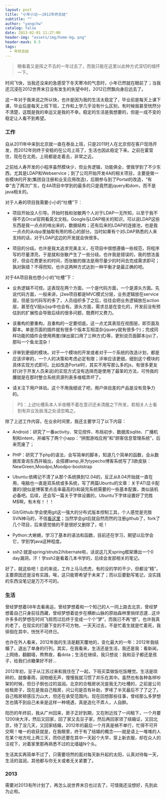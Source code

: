 ```yaml
---
layout: post
title: "小年小记——2012年终总结"
subtitle: ""
author: "yangchw"
catalog: false
date: 2013-02-01 11:27:00
header-img: "assets/img/home-bg。png"
header-mask: 0.5
tags:
  - 年终总结
---
```


> 眼看着又是挥之不去的一年过去了，而我只能在这里以此种方式深切的缅怀一下。

时间飞快，当我还没来的急感受下冬天寒冷的气息时，小年已然就在眼前了；当我还沉浸在2012世界末日没有发生的失望中时，2012已然飘向身后远去了。

这一年对于我来说之所以快，也许是因为我的生活太稳定了，毕业前是每天上课下课，毕业后是每天上班下班，工作和上学几乎没有什么区别，有时候我甚至恍然分不清楚，这既是我的幸运又是我的不幸。稳定的生活是我想要的，但是一成不变的稳定让人看不到希望。

### 工作

自从2011年中来到北京就一直在泰岳上班，只是2011时人在北京但在客户现场开发，而2012年则终于安稳的在公司上班了，生活也因此稳定下来。之前在霍营住，现在在北苑，上班都是走着去，非常之近。

之前给人寿开发的小程序虽然模块少，但业务逻辑，功能俱全，使我学到了不少东西，尤其是LDAP和Webservice；到了公司开始开发4A的相关项目，主要是做一些模块的开发(集团自注册和业支应用改造)，后期参与到了Portal的改造，“有幸”去了两次广东，在4A项目中学到的最多的只是竟然是jquery和dom，而不是java相关的。

对于人寿的项目我需要小小的“吐槽”下：

*   项目开始没人引导。开始时我和张敏两个人对于LDAP一无所知，以至于我不得不去Orcal官网看英文文档，Google与LDAP相关的知识，可以说LDAP这些东西是我一点点的啃出来的，数据结构；还有后来的LDAP的连接池，也是我一点点的从dpp里抽取有用的核心的部分。当时如果有个对LDAP熟悉的人来支持的话，对于LDAP这边的开发就会快很多。

*   项目的分歧。也许是我太追求完美主义，在项目中很想遵循一些规范，将程序写的尽量漂亮，于是就和张敏产生了一些分歧。也许我是错误的，我的想法虽好，但会花费更长的时间，而张敏的做法是用尽量少的时间去完成需求即可；孰对孰错？不得而知，也许这两种方式达到一种平衡才是最正确的吧。

对于4A项目我也想小小的“吐槽”下：

*   业务逻辑不可控。这表现在两个方面，一个是代码方面，一个是源头方面。先说代码方面，一般来讲，j2ee项目都是MVC模式分层，业务逻辑放在service层，但是当代码写的多了，人员组织多了之后，往往会把业务逻辑放在action层，甚至在V层js/jsp中也会有。源头方面，需求总是在变化的，开发前没有预估到的扩展性会导致后续的很多问题，既费时又费力。

*   该重构的要重构，且重构的一定要彻底。这一点尤其表现在视图层，即页面及脚本。单是页面的插件就有很多个版本互相混杂(jquery就有很多个)；完成同样功能的插件会使用两套(弹出窗口用了三种方式)等，更别说页面脚本(js)了，那叫一个鱼龙混杂！

*   评审到更细的模块。对于一个模块的开发或者对于一个系统的改造计划，都是应该评审的，一个人的决策和考虑必定有限；评审应该更细，细到这个模块的具体实现方式即可。比如改造Portal时，其实不用写那么多的js，有很多更友好(对于开发人员来说)的实现方式没有选择而是使用了最笨的方法，可怜我的腰就是在那时整合系统资源列表多维框弄坏了。

*   请关注下用户体验。这个不用我细说了吧，用户体验差的产品是没有竞争力的。
> PS：上述吐槽系本人半夜睡不着在意识还未清醒之下所发，若相关人士看到有异议及肤浅之处请忽略之。

除了上述工作内容，在业余时间里，我还主要学习了以下内容：

*   Android：研究了一番activity、常见控件、布局初步、数据库sqlite、广播机制和intent，并编写了两个小app：“拼图游戏应用”和“顾客信息管理系统”，后来荒废了；

*   PHP：研究了下php的语法，会写简单的脚本，知道几个简单的函数，会从数据库查询东西并输出，会搭建lamp,并为typecho博客系统写了3款皮肤：NewGreen,Moodpo,Moodpo-bootstrap

*   Ubuntu:依稀记不清了从那个系统换到12.04的，反正从8.04开始就一直在用，电脑也一直是双系统或多系统，写了两篇Ubuntu的文章：关于ATI显卡配置的(貌似是博客里点击率最高的)和装完系统需要的一些基本配置，类似装机必备吧。后续，还会写一篇关于字体设置的，Ubuntu下字体设置好了完胜M$啊，有木有！！！

*   Git/Github:学会使用git这一强大的分布式版本控制工具，个人感觉是完胜SVN神马的，不信[看这里](http://git-scm.com/book/zh)；当然学会git后就自然而然的注册github了，fork了几个项目，后来感觉做的不是很好又删除了，呃！

*   Python:大蜥蜴，学习了基本的语法和函数，目前还在学习，期望以后学会它，学到学java这种程度。

*   ssh2:就是spring/struts2/hibernate啦，话说这几天spring框架爆出一个0 day漏洞，汗！学ssh2是看着几本书学的，后续会发部相关的笔记。

好了，就这些吧！总的来说，工作上马马虎虎，有的没的学的不少，但都没“精”，主要原因还是没有实践，唉，这只能寄希望于未来了；而以后要勤写笔记，没实践的东西没笔记是万万不可的。

### 生活

曾经梦想着08年去看奥运，曾经梦想着和一个知己的人一同上路去北京，曾经梦想着自己只身前往西藏，曾经梦想着徒步在横断山脉的原始森林里徜徉恣邃...这许许多多的梦想在时间飞掠而过后终于变成一个个“梦”，而我已不再“想”。也许我真的老了，在现实的打磨下变的不可方物，一天天过去，不是忙着生就是忙着死，我徘徊在其中，恍恍不可终日。

也许在外人看来，2012年我的生活是翻天覆地的，变化最大的一年：2012年我结婚了，退出了单身的行列。其实，在我看来，生活还是生活，我还是我：看新闻，上网络，翻翻墙，熬熬夜，看dota；生活在继续，我只想说：我和豆子都还是孩子，给我们点糖果好不好...

2012年初，豆子从江苏过来和我住在了一起，下班买菜做饭吃饭睡觉。生活是琐碎的，就像春雨，润物细无声，慢慢我就习惯了并乐在其中。虽然也有各种各样吵架的时候，但日子倒也过的滋润。北京的合租房状况是我无力吐槽的，之前是公司给租房子，现在是我自己租房，问公司是否有补助，罗嗦了半天最后不了了之了。自己租房顿感压力山大，但还在承受范围内。现在回想那些往事，曾经那么多梦想怎也猜不到自己未来是这样一种境遇，真是造化不弄人，人自醉。

阳历的年终前，我从广州回来，房子正好到期，又在附近找了一间租下，一个月要1200块大洋，然后又回家，回了家又去豆子家，然后再回家领了结婚证，又回北京，待了没几天，又回家结婚，2012年的最后一个月真是祸不单行，忙得不可开交啊！唯一的收获就是，在我眼里，终于有了结婚的概念——就是请上一堆堆的人在某个地方吃上两三天，而你还要在其中一天起个大早，穿上新衣服，却在众人的注视下，对着家里那再熟悉不过的北墙磕N个头。

生活其实再简单不过了，只需要坦然的面对每天新升起的太阳，认真对待每一天，生活的滋润，其他都与你无关或者无关紧要了。

### 2013

需要对2013有所计划了，再怎么说世界末日也过去了，可惜我还没想好，先到此为止啦。